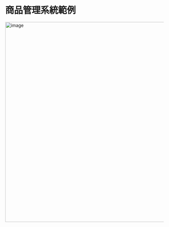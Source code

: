 # 商品管理系統範例
 <img width="1649" height="633" alt="image" src="https://github.com/user-attachments/assets/d2b7641f-5d12-462f-982b-12d06b829a08" />
